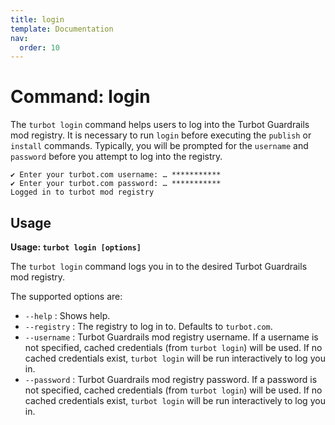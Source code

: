 ```yaml
---
title: login
template: Documentation
nav:
  order: 10
---
```


# Command: login

The `turbot login` command helps users to log into the Turbot Guardrails mod registry. It is necessary to run `login`
before executing the `publish` or `install` commands. Typically, you will be prompted for the `username` and `password`
before you attempt to log into the registry.

```
✔ Enter your turbot.com username: … ***********
✔ Enter your turbot.com password: … ***********
Logged in to turbot mod registry
```

## Usage

**Usage: `turbot login [options]`**

The `turbot login` command logs you in to the desired Turbot Guardrails mod registry.

The supported options are:

- `--help` : Shows help.
- `--registry` : The registry to log in to. Defaults to `turbot.com`.
- `--username` : Turbot Guardrails mod registry username. If a username is not specified, cached credentials (from `turbot login`) will be used.  If no cached credentials exist, `turbot login` will be run interactively to log you in.
- `--password` : Turbot Guardrails mod registry password.  If a password is not specified, cached credentials (from `turbot login`) will be used.  If no cached credentials exist, `turbot login` will be run interactively to log you in.

